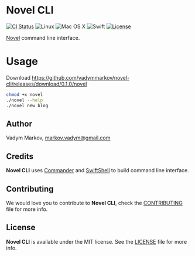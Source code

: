 # Novel CLI

[![CI Status](http://img.shields.io/travis/vadymmarkov/novel-cli.svg?style=flat)](https://travis-ci.org/vadymmarkov/novel-cli)
![Linux](https://img.shields.io/badge/os-linux-green.svg?style=flat)
![Mac OS X](https://img.shields.io/badge/os-Mac%20OS%20X-green.svg?style=flat)
![Swift](https://img.shields.io/badge/%20in-swift%203.0.1-orange.svg)
[![License](http://img.shields.io/badge/license-MIT-brightgreen.svg)](http://opensource.org/licenses/MIT)

[Novel](https://github.com/hyperoslo/novel) command line interface.

# Usage

Download https://github.com/vadymmarkov/novel-cli/releases/download/0.1.0/novel

```sh
chmod +x novel
./novel --help
./novel new blog
```

## Author

Vadym Markov, markov.vadym@gmail.com

## Credits

**Novel CLI** uses [Commander](https://github.com/kylef/Commander) and
[SwiftShell](https://github.com/kareman/SwiftShell.git) to build command line
interface.

## Contributing

We would love you to contribute to **Novel CLI**, check the [CONTRIBUTING](https://github.com/vadymmarkov/novel-cli/blob/master/CONTRIBUTING.md)
file for more info.

## License

**Novel CLI** is available under the MIT license. See the [LICENSE](https://github.com/vadymmarkov/novel-cli/blob/master/LICENSE.md) file for more info.
